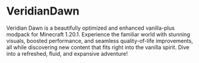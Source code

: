 # VeridianDawn
Veridian Dawn is a beautifully optimized and enhanced vanilla-plus modpack for Minecraft 1.20.1. Experience the familiar world with stunning visuals, boosted performance, and seamless quality-of-life improvements, all while discovering new content that fits right into the vanilla spirit. Dive into a refreshed, fluid, and expansive adventure!
